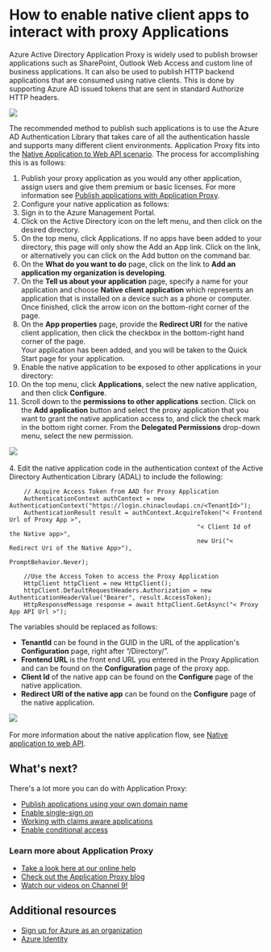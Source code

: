 <properties
	pageTitle="How to enable publishing of native client apps with proxy applications | Windows Azure"
	description="Covers how to enable native client apps to communicate with Azure AD Application Proxy Connector to provide secure remote access to your on-premises apps."
	services="active-directory"
	documentationCenter=""
	authors="rkarlin"
	manager="steven.powell"
	editor=""/>

<tags
	ms.service="active-directory"
	ms.date="11/02/2015"
	wacn.date=""/>

# How to enable native client apps to interact with proxy Applications
Azure Active Directory Application Proxy is widely used to publish browser applications such as SharePoint, Outlook Web Access and custom line of business applications. It can also be used to publish HTTP backend applications that are consumed using native clients. This is done by supporting Azure AD issued tokens that are sent in standard Authorize HTTP headers.


![](./media/active-directory-application-proxy-native-client/richclientflow.png)


The recommended method to publish such applications is to use the Azure AD Authentication Library that takes care of all the authentication hassle and supports many different client environments. Application Proxy fits into the [Native Application to Web API scenario](/documentation/articles/active-directory-authentication-scenarios/#native-application-to-web-api). The process for accomplishing this is as follows:

1. Publish your proxy application as you would any other application, assign users and give them premium or basic licenses. For more information see  [Publish applications with Application Proxy](/documentation/articles/active-directory-application-proxy-publish).
2. Configure your native application as follows:
  3. Sign in to the Azure Management Portal.
  4. Click on the Active Directory icon on the left menu, and then click on the desired directory.
  5. On the top menu, click Applications. If no apps have been added to your directory, this page will only show the Add an App link. Click on the link, or alternatively you can click on the Add button on the command bar.
  4. On the **What do you want to do** page, click on the link to **Add an application my organization is developing**.
  5. On the **Tell us about your application** page, specify a name for your application and choose **Native client application** which represents an application that is installed on a device such as a phone or computer. Once finished, click the arrow icon on the bottom-right corner of the page.
  6. On the **App properties** page, provide the **Redirect URI** for the native client application, then click the checkbox in the bottom-right hand corner of the page. </br>Your application has been added, and you will be taken to the Quick Start page for your application. 
8. Enable the native application to be exposed to other applications in your directory:
  9. On the top menu, click **Applications**, select the new native application, and then click **Configure**.
  10. Scroll down to the **permissions to other applications** section. Click on the **Add application** button and select the proxy application that you want to grant the native application access to, and click the check mark in the bottom right corner. From the **Delegated Permissions** drop-down menu, select the new permission. </br>

![](./media/active-directory-application-proxy-native-client/delegate_native_app.png) </br></br>
4. Edit the native application code in the authentication context of the Active Directory Authentication Library (ADAL) to include the following: 

		// Acquire Access Token from AAD for Proxy Application
		AuthenticationContext authContext = new AuthenticationContext("https://login.chinacloudapi.cn/<TenantId>");
		AuthenticationResult result = authContext.AcquireToken("< Frontend Url of Proxy App >", 
                                                        "< Client Id of the Native app>", 
                                                        new Uri("< Redirect Uri of the Native App>"), 
                                                        PromptBehavior.Never);
		
		//Use the Access Token to access the Proxy Application
		HttpClient httpClient = new HttpClient();
		httpClient.DefaultRequestHeaders.Authorization = new AuthenticationHeaderValue("Bearer", result.AccessToken);
		HttpResponseMessage response = await httpClient.GetAsync("< Proxy App API Url >");

The variables should be replaced as follows:


- **TenantId** can be found in the GUID in the URL of the application's **Configuration** page, right after “/Directory/”.
- **Frontend URL** is the front end URL you entered in the Proxy Application and can be found on the **Configuration** page of the proxy app.
- **Client Id** of the native app can be found on the **Configure** page of the native application.
- **Redirect URI of the native app** can be found on the **Configure** page of the native application.

![](./media/active-directory-application-proxy-native-client/new_native_app.png) 
</br> </br>For more information about the native application flow, see [Native application to web API](/documentation/articles/active-directory-authentication-scenarios/#native-application-to-web-api). 






## What's next?
There's a lot more you can do with Application Proxy:


- [Publish applications using your own domain name](/documentation/articles/active-directory-application-proxy-custom-domains)
- [Enable single-sign on](/documentation/articles/active-directory-application-proxy-sso-using-kcd)
- [Working with claims aware applications](/documentation/articles/active-directory-application-proxy-claims-aware-apps)
- [Enable conditional access](/documentation/articles/active-directory-application-proxy-conditional-access)


### Learn more about Application Proxy
- [Take a look here at our online help](/documentation/articles/active-directory-application-proxy-enable)
- [Check out the Application Proxy blog](http://blogs.technet.com/b/applicationproxyblog/)
- [Watch our videos on Channel 9!](http://channel9.msdn.com/events/Ignite/2015/BRK3864)

## Additional resources
* [Sign up for Azure as an organization](/documentation/articles/sign-up-organization)
* [Azure Identity](/documentation/articles/fundamentals-identity)
